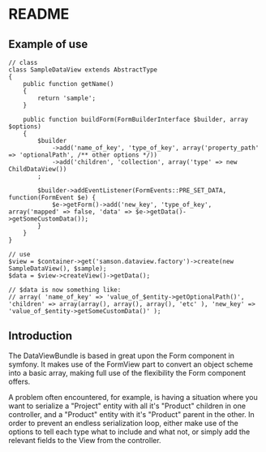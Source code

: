 README
======

Example of use
--------------

```
// class
class SampleDataView extends AbstractType
{
    public function getName()
    {
        return 'sample';
    }

    public function buildForm(FormBuilderInterface $builder, array $options)
    {
        $builder
            ->add('name_of_key', 'type_of_key', array('property_path' => 'optionalPath', /** other options */))
            ->add('children', 'collection', array('type' => new ChildDataView())
        ;

        $builder->addEventListener(FormEvents::PRE_SET_DATA, function(FormEvent $e) {
            $e->getForm()->add('new_key', 'type_of_key', array('mapped' => false, 'data' => $e->getData()->getSomeCustomData());
        }
    }
}

// use
$view = $container->get('samson.dataview.factory')->create(new SampleDataView(), $sample);
$data = $view->createView()->getData();

// $data is now something like:
// array( 'name_of_key' => 'value_of_$entity->getOptionalPath()', 'children' => array(array(), array(), array(), 'etc' ), 'new_key' => 'value_of_$entity->getSomeCustomData()' );

```
Introduction
--------------

The DataViewBundle is based in great upon the Form component in symfony. It makes use of the FormView part to convert
an object scheme into a basic array, making full use of the flexibility the Form component offers.

A problem often encountered, for example, is having a situation where you want to serialize a "Project" entity with all
it's "Product" children in one controller, and a "Product" entity with it's "Product" parent in the other. In order to
prevent an endless serialization loop, either make use of the options to tell each type what to include and what not,
or simply add the relevant fields to the View from the controller.
